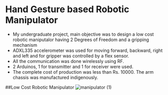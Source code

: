 # Hand Gesture based Robotic Manipulator
* My undergraduate project, main objective was to design a low cost robotic maniputalor having 2 Degrees of Freedom and a gripping mechanism
* ADXL335 accelerometer was used for moving forward, backward, right and left and for gripper was controlled by a flex sensor.
* All the communication was done wirelessly using RF.
* 2 Arduinos, 1 for transmitter and 1 for receiver were used.
* The complete cost of production was less than Rs. 10000. The arm chassis was manufactured indigenously.

##Low Cost Robotic Manipulator
![manipulator  (1)](https://user-images.githubusercontent.com/31381335/115220672-704f3380-a126-11eb-8324-e083063a58c3.jpg)

